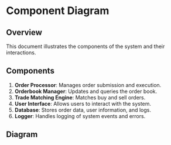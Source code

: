# Component Diagram

## Overview
This document illustrates the components of the system and their interactions.

## Components
1. **Order Processor**: Manages order submission and execution.
2. **Orderbook Manager**: Updates and queries the order book.
3. **Trade Matching Engine**: Matches buy and sell orders.
4. **User Interface**: Allows users to interact with the system.
5. **Database**: Stores order data, user information, and logs.
6. **Logger**: Handles logging of system events and errors.

## Diagram
